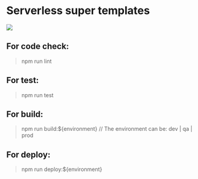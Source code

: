 # Serverless super templates

![](https://github.com/MAN-CAR/serverless-template/workflows/master.yml/badge.svg)

## For code check:

> npm run lint

## For test:

> npm run test

## For build:

> npm run build:${environment} // The environment can be: dev | qa | prod

## For deploy:

> npm run deploy:${environment}



